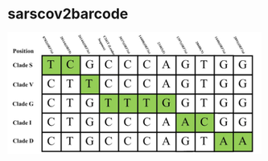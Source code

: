 # sarscov2barcode
![alt text](https://github.com/raeece/sarscov2barcode/blob/master/genotype.jpg?raw=true)
